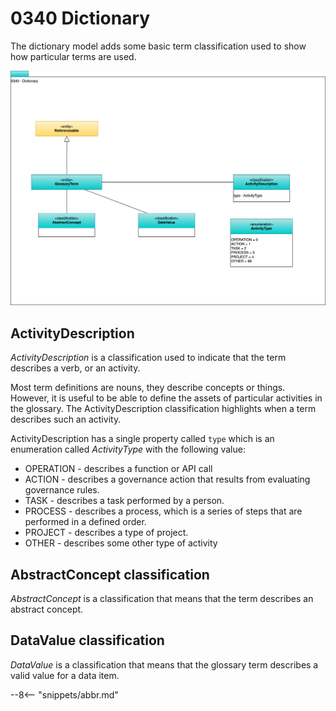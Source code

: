 <!-- SPDX-License-Identifier: CC-BY-4.0 -->
<!-- Copyright Contributors to the ODPi Egeria project. -->

# 0340 Dictionary

The dictionary model adds some basic term classification used to show how particular terms are used.

![UML](0340-Dictionary.svg)

## ActivityDescription

*ActivityDescription* is a classification used to indicate that the term describes a verb, or an activity.

Most term definitions are nouns, they describe concepts or things.
However, it is useful to be able to define the assets of particular activities in the glossary.
The ActivityDescription classification highlights when a term describes such an activity.

ActivityDescription has a single property called `type` which is an enumeration called *ActivityType* with the following value:
    
* OPERATION - describes a function or API call
* ACTION - describes a governance action that results from evaluating governance rules.
* TASK - describes a task performed by a person.
* PROCESS - describes a process, which is a series of steps that are performed in a defined order.
* PROJECT - describes a type of project.
* OTHER - describes some other type of activity
  
## AbstractConcept classification

*AbstractConcept* is a classification that means that the term describes an abstract concept.

## DataValue classification

*DataValue*  is a classification that means that the glossary term describes a valid value for a data item.



--8<-- "snippets/abbr.md"